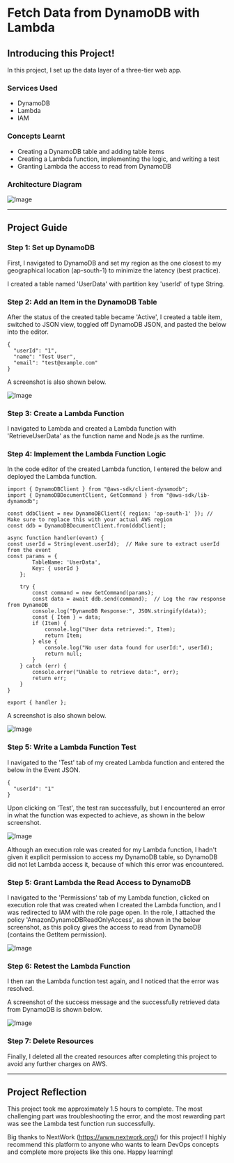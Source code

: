 # Fetch Data from DynamoDB with Lambda

## Introducing this Project!

In this project, I set up the data layer of a three-tier web app.

### Services Used

- DynamoDB
- Lambda
- IAM

### Concepts Learnt

- Creating a DynamoDB table and adding table items
- Creating a Lambda function, implementing the logic, and writing a test
- Granting Lambda the access to read from DynamoDB

### Architecture Diagram

![Image](https://github.com/sumeet15n/fetch-from-DynamoDB-with-Lambda/blob/master/Screenshots/SS0.png)

---

## Project Guide

### Step 1: Set up DynamoDB

First, I navigated to DynamoDB and set my region as the one closest to my geographical location (ap-south-1) to minimize the latency (best practice).

I created a table named 'UserData' with partition key 'userId' of type String.

### Step 2: Add an Item in the DynamoDB Table

After the status of the created table became 'Active', I created a table item, switched to JSON view, toggled off DynamoDB JSON, and pasted the below into the editor.

```
{
  "userId": "1",
  "name": "Test User",
  "email": "test@example.com"
}
```

A screenshot is also shown below.

![Image](https://github.com/sumeet15n/fetch-from-DynamoDB-with-Lambda/blob/master/Screenshots/SS1.png)

### Step 3: Create a Lambda Function

I navigated to Lambda and created a Lambda function with 'RetrieveUserData' as the function name and Node.js as the runtime. 

### Step 4: Implement the Lambda Function Logic

In the code editor of the created Lambda function, I entered the below and deployed the Lambda function.

```
import { DynamoDBClient } from "@aws-sdk/client-dynamodb";
import { DynamoDBDocumentClient, GetCommand } from "@aws-sdk/lib-dynamodb";

const ddbClient = new DynamoDBClient({ region: 'ap-south-1' }); // Make sure to replace this with your actual AWS region
const ddb = DynamoDBDocumentClient.from(ddbClient);

async function handler(event) {
const userId = String(event.userId);  // Make sure to extract userId from the event
const params = {
        TableName: 'UserData',
        Key: { userId }
    };

    try {
        const command = new GetCommand(params);
        const data = await ddb.send(command);  // Log the raw response from DynamoDB
        console.log("DynamoDB Response:", JSON.stringify(data));
        const { Item } = data;
        if (Item) {
            console.log("User data retrieved:", Item);
            return Item;
        } else {
            console.log("No user data found for userId:", userId);
            return null;
        }
    } catch (err) {
        console.error("Unable to retrieve data:", err);
        return err;
    }
}

export { handler };
```

A screenshot is also shown below.

![Image](https://github.com/sumeet15n/fetch-from-DynamoDB-with-Lambda/blob/master/Screenshots/SS2.png)

### Step 5: Write a Lambda Function Test

I navigated to the 'Test' tab of my created Lambda function and entered the below in the Event JSON.

```
{
  "userId": "1"
}
```

Upon clicking on 'Test', the test ran successfully, but I encountered an error in what the function was expected to achieve, as shown in the below screenshot.

![Image](https://github.com/sumeet15n/fetch-from-DynamoDB-with-Lambda/blob/master/Screenshots/SS3.png)

Although an execution role was created for my Lambda function, I hadn't given it explicit permission to access my DynamoDB table, so DynamoDB did not let Lambda access it, because of which this error was encountered.

### Step 5: Grant Lambda the Read Access to DynamoDB

I navigated to the 'Permissions' tab of my Lambda function, clicked on execution role that was created when I created the Lambda function, and I was redirected to IAM with the role page open. In the role, I attached the policy 'AmazonDynamoDBReadOnlyAccess', as shown in the below screenshot, as this policy gives the access to read from DynamoDB (contains the GetItem permission).

![Image](https://github.com/sumeet15n/fetch-from-DynamoDB-with-Lambda/blob/master/Screenshots/SS4.png)

### Step 6: Retest the Lambda Function

I then ran the Lambda function test again, and I noticed that the error was resolved.

A screenshot of the success message and the successfully retrieved data from DynamoDB is shown below.

![Image](https://github.com/sumeet15n/fetch-from-DynamoDB-with-Lambda/blob/master/Screenshots/SS5.png)

### Step 7: Delete Resources

Finally, I deleted all the created resources after completing this project to avoid any further charges on AWS.

---

## Project Reflection

This project took me approximately 1.5 hours to complete. The most challenging part was troubleshooting the error, and the most rewarding part was see the Lambda test function run successfully.

Big thanks to NextWork (https://www.nextwork.org/) for this project! I highly recommend this platform to anyone who wants to learn DevOps concepts and complete more projects like this one. Happy learning!